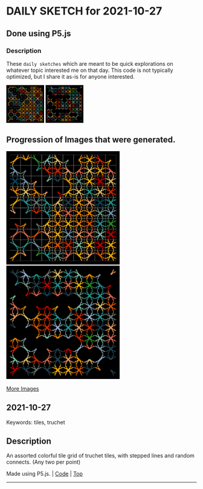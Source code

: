# DAILY SKETCH for 2021-10-27

## Done using P5.js

### Description

These `daily sketches` which are meant to be quick explorations     on whatever topic interested me on that day. This code is not typically optimized, but I share it as-is     for anyone interested.

<img src = 'images/keep_2021-10-27-17-05-46.png' width = '100'> <img src = 'images/keep_2021-10-27-17-07-30.png' width = '100'> 

## Progression of Images that were generated.

<img src = 'images/keep_2021-10-27-17-05-46.png' width = '300'> 
<img src = 'images/keep_2021-10-27-17-07-30.png' width = '300'> 


[More Images](2021-10-27/images) 


## 2021-10-27
Keywords: tiles, truchet
 

## Description 

 An assorted colorful tile grid of truchet tiles, with stepped lines and 
 random connects. (Any two per point)
 

Made using P5.js. | [Code](2021/2021-10-27/) | [Top](#daily-sketches) 

-----


